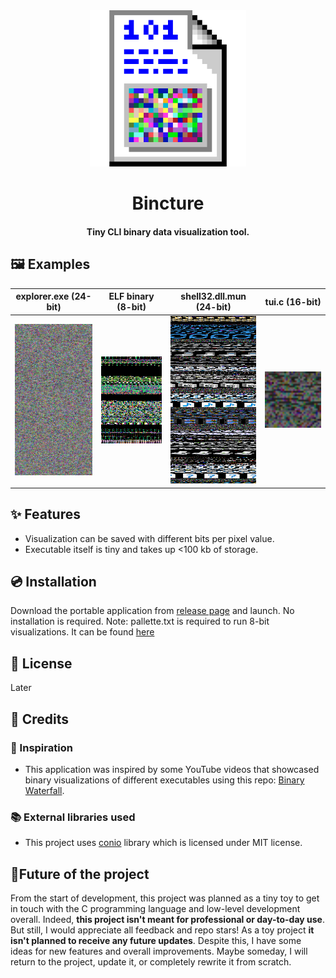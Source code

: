 <div align="center">
    <img src="readme-assets/logo.png" alt="logo" width="250"/>
    <h1>Bincture</h1>
</div>
<h4 align="center">Tiny CLI binary data visualization tool.</h4>
<!--<div align="center">-->
<!--    <img alt="GitHub last commit" src="https://img.shields.io/badge/made_with-love-red">-->
<!--</div>-->

## 🖼 Examples
|explorer.exe (24-bit) | ELF binary (8-bit) | shell32.dll.mun (24-bit) | tui.c (16-bit)
|-|-|-|-|
|<img src="readme-assets/example1.png" alt="explorer.exe visualization" width="200"> | <img src="readme-assets/example2.png" alt="Visualization of the bincture's ELF binary" width="200"> | <img src="readme-assets/example3.png" alt="shell32.dll.mun visualization" width="200"> |<img src="readme-assets/example4.png" alt="tui.c visualization" width="200">

## ✨ Features
* Visualization can be saved with different bits per pixel value.
* Executable itself is tiny and takes up <100 kb of storage.

## 💿 Installation
Download the portable application from [release page](https://github.com/Makzzzimus/bincture/releases/) and launch. No installation is required.
Note: pallette.txt is required to run 8-bit visualizations. It can be found [here](https://github.com/Makzzzimus/bincture/blob/main/pallette.txt)

## 📝 License
Later

## 📑 Credits
### 🎇 Inspiration
* This application was inspired by some YouTube videos that showcased binary visualizations of different executables using this repo: [Binary Waterfall](https://github.com/nimaid/binary-waterfall/).

### 📚 External libraries used
* This project uses [conio](https://github.com/thradams/conio) library which is licensed under MIT license.

## 🌟Future of the project
From the start of development, this project was planned as a tiny toy to get in touch with the C programming language and low-level development overall. Indeed, **this project isn't meant for professional or day-to-day use**. But still, I would appreciate all feedback and repo stars! As a toy project **it isn't planned to receive any future updates**. Despite this, I have some ideas for new features and overall improvements. Maybe someday, I will return to the project, update it, or completely rewrite it from scratch.